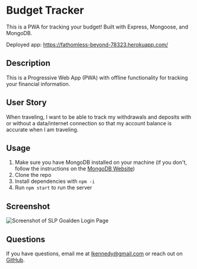 # Budget Tracker  

This is a PWA for tracking your budget! Built with Express, Mongoose, and MongoDB.

Deployed app: https://fathomless-beyond-78323.herokuapp.com/


## Description
This is a Progressive Web App (PWA) with offline functionality for tracking your financial information.

## User Story
When traveling, I want to be able to track my withdrawals and deposits with or without a data/internet connection so that my account balance is accurate when I am traveling.

## Usage
1. Make sure you have MongoDB installed on your machine (if you don't, follow the instructions on the [MongoDB Website](https://docs.mongodb.com/manual/installation/))
2. Clone the repo
3. Install dependencies with `npm -i`
4. Run `npm start` to run the server 


## Screenshot
![Screenshot of SLP Goalden Login Page](./icons/screenshot.png)




## Questions
If you have questions, email me at [lkennedy@gmail.com](mailto:lkennedy@gmail.com) or reach out on [GitHub](https://github.com/Lydia-tech).